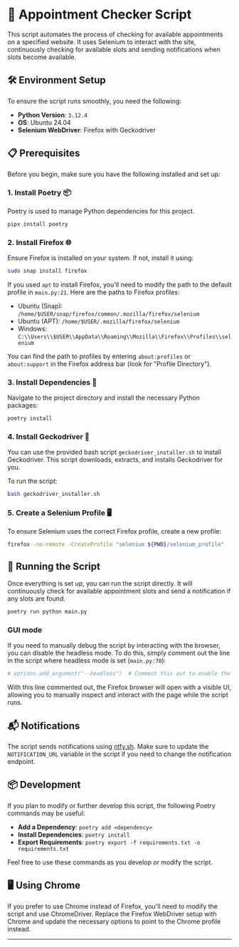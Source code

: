 # 🚀 Appointment Checker Script

This script automates the process of checking for available appointments on a specified website. It uses Selenium to interact with the site, continuously checking for available slots and sending notifications when slots become available.

## 🛠️ Environment Setup

To ensure the script runs smoothly, you need the following:

- **Python Version**: `3.12.4`
- **OS**: Ubuntu 24.04
- **Selenium WebDriver**: Firefox with Geckodriver

## 📋 Prerequisites

Before you begin, make sure you have the following installed and set up:

### 1. **Install Poetry** 📦

Poetry is used to manage Python dependencies for this project.

```bash
pipx install poetry
```

### 2. **Install Firefox** 🌐

Ensure Firefox is installed on your system. If not, install it using:

```bash
sudo snap install firefox
```

If you used `apt` to install Firefox, you'll need to modify the path to the default profile in `main.py:21`. Here are the paths to Firefox profiles:

- Ubuntu (Snap): `/home/$USER/snap/firefox/common/.mozilla/firefox/selenium`
- Ubuntu (APT): `/home/$USER/.mozilla/firefox/selenium`
- Windows: `C:\\Users\\$USER\\AppData\\Roaming\\Mozilla\\Firefox\\Profiles\\selenium`

You can find the path to profiles by entering `about:profiles` or `about:support` in the Firefox address bar (look for "Profile Directory").

### 3. **Install Dependencies** 📂

Navigate to the project directory and install the necessary Python packages:

```bash
poetry install
```

### 4. **Install Geckodriver** 🧩

You can use the provided bash script `geckodriver_installer.sh` to install Geckodriver. This script downloads, extracts, and installs Geckodriver for you.

To run the script:

```bash
bash geckodriver_installer.sh
```

### 5. **Create a Selenium Profile** 🖥️

To ensure Selenium uses the correct Firefox profile, create a new profile:

```bash
firefox -no-remote -CreateProfile "selenium ${PWD}/selenium_profile"
```

## 🚀 Running the Script

Once everything is set up, you can run the script directly. It will continuously check for available appointment slots and send a notification if any slots are found.

```bash
poetry run python main.py
```

### GUI mode

If you need to manually debug the script by interacting with the browser, you can disable the headless mode. To do this, simply comment out the line in the script where headless mode is set (`main.py:70`):

```python
# options.add_argument("--headless")  # Comment this out to enable the browser UI for debugging
```

With this line commented out, the Firefox browser will open with a visible UI, allowing you to manually inspect and interact with the page while the script runs.

## 📬 Notifications

The script sends notifications using [ntfy.sh](https://ntfy.sh/). Make sure to update the `NOTIFICATION_URL` variable in the script if you need to change the notification endpoint.

## 📦 Development

If you plan to modify or further develop this script, the following Poetry commands may be useful:

- **Add a Dependency**: `poetry add <dependency>`
- **Install Dependencies**: `poetry install`
- **Export Requirements**: `poetry export -f requirements.txt -o requirements.txt`

Feel free to use these commands as you develop or modify the script.

## 🖥️ Using Chrome

If you prefer to use Chrome instead of Firefox, you'll need to modify the script and use ChromeDriver. Replace the Firefox WebDriver setup with Chrome and update the necessary options to point to the Chrome profile instead.

---
